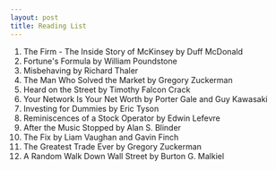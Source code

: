 ```yaml
---
layout: post
title: Reading List
---
```


1. The Firm - The Inside Story of McKinsey by Duff McDonald
2. Fortune's Formula by William Poundstone
3. Misbehaving by Richard Thaler 
4. The Man Who Solved the Market by Gregory Zuckerman
5. Heard on the Street by Timothy Falcon Crack
6. Your Network Is Your Net Worth by Porter Gale and Guy Kawasaki
7. Investing for Dummies by Eric Tyson
8. Reminiscences of a Stock Operator by Edwin Lefevre
9. After the Music Stopped by Alan S. Blinder
10. The Fix by Liam Vaughan and Gavin Finch
11. The Greatest Trade Ever by Gregory Zuckerman
12. A Random Walk Down Wall Street by Burton G. Malkiel

